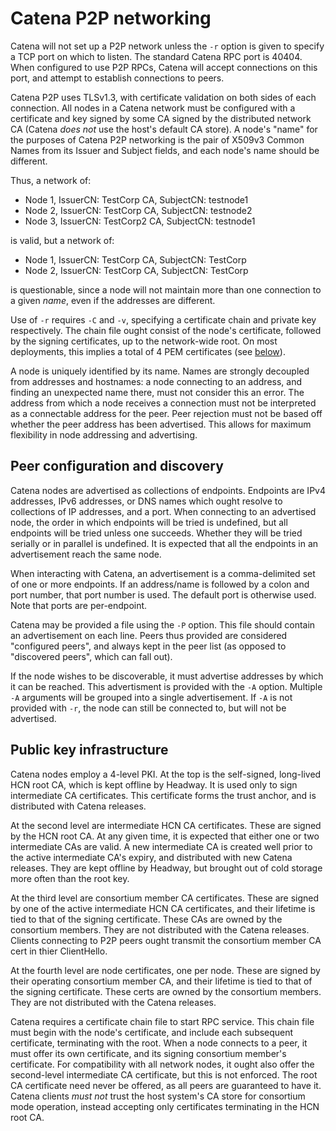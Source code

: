 # Catena P2P networking

Catena will not set up a P2P network unless the `-r` option is given to specify
a TCP port on which to listen. The standard Catena RPC port is 40404. When
configured to use P2P RPCs, Catena will accept connections on this port, and
attempt to establish connections to peers.

Catena P2P uses TLSv1.3, with certificate validation on both sides of each
connection. All nodes in a Catena network must be configured with a certificate
and key signed by some CA signed by the distributed network CA (Catena *does
not* use the host's default CA store). A node's "name" for the purposes of
Catena P2P networking is the pair of X509v3 Common Names from its Issuer and
Subject fields, and each node's name should be different.

Thus, a network of:
* Node 1, IssuerCN: TestCorp CA, SubjectCN: testnode1
* Node 2, IssuerCN: TestCorp CA, SubjectCN: testnode2
* Node 3, IssuerCN: TestCorp2 CA, SubjectCN: testnode1

is valid, but a network of:
* Node 1, IssuerCN: TestCorp CA, SubjectCN: TestCorp
* Node 2, IssuerCN: TestCorp CA, SubjectCN: TestCorp

is questionable, since a node will not maintain more than one connection to a
given *name*, even if the addresses are different.

Use of `-r` requires `-C` and `-v`, specifying a certificate chain and private
key respectively. The chain file ought consist of the node's certificate,
followed by the signing certificates, up to the network-wide root. On most
deployments, this implies a total of 4 PEM certificates (see
[below](#Public-key-infrastructure)).

A node is uniquely identified by its name. Names are strongly decoupled from
addresses and hostnames: a node connecting to an address, and finding an
unexpected name there, must not consider this an error. The address from which
a node receives a connection must not be interpreted as a connectable address
for the peer. Peer rejection must not be based off whether the peer address has
been advertised. This allows for maximum flexibility in node addressing and
advertising.

## Peer configuration and discovery

Catena nodes are advertised as collections of endpoints. Endpoints are IPv4
addresses, IPv6 addresses, or DNS names which ought resolve to collections of
IP addresses, and a port. When connecting to an advertised node, the order in
which endpoints will be tried is undefined, but all endpoints will be tried
unless one succeeds. Whether they will be tried serially or in parallel is
undefined. It is expected that all the endpoints in an advertisement reach the
same node.

When interacting with Catena, an advertisement is a comma-delimited set of
one or more endpoints. If an address/name is followed by a colon and port
number, that port number is used. The default port is otherwise used. Note that
ports are per-endpoint.

Catena may be provided a file using the `-P` option. This file should contain
an advertisement on each line. Peers thus provided are considered "configured
peers", and always kept in the peer list (as opposed to "discovered peers",
which can fall out).

If the node wishes to be discoverable, it must advertise addresses by which it
can be reached. This advertisment is provided with the `-A` option. Multiple
`-A` arguments will be grouped into a single advertisement. If `-A` is not
provided with `-r`, the node can still be connected to, but will not be
advertised.

## Public key infrastructure

Catena nodes employ a 4-level PKI. At the top is the self-signed, long-lived
HCN root CA, which is kept offline by Headway. It is used only to sign
intermediate CA certificates. This certificate forms the trust anchor, and is
distributed with Catena releases.

At the second level are intermediate HCN CA certificates. These are signed by
the HCN root CA. At any given time, it is expected that either one or two
intermediate CAs are valid. A new intermediate CA is created well prior to
the active intermediate CA's expiry, and distributed with new Catena releases.
They are kept offline by Headway, but brought out of cold storage more often
than the root key.

At the third level are consortium member CA certificates. These are signed by
one of the active intermediate HCN CA certificates, and their lifetime is tied
to that of the signing certificate. These CAs are owned by the consortium
members. They are not distributed with the Catena releases. Clients connecting
to P2P peers ought transmit the consortium member CA cert in thier ClientHello.

At the fourth level are node certificates, one per node. These are signed by
their operating consortium member CA, and their lifetime is tied to that of
the signing certificate. These certs are owned by the consortium members. They
are not distributed with the Catena releases.

Catena requires a certificate chain file to start RPC service. This chain file
must begin with the node's certificate, and include each subsequent certificate,
terminating with the root. When a node connects to a peer, it must offer its
own certificate, and its signing consortium member's certificate. For
compatibility with all network nodes, it ought also offer the second-level
intermediate CA certificate, but this is not enforced. The root CA certificate
need never be offered, as all peers are guaranteed to have it. Catena clients
*must not* trust the host system's CA store for consortium mode operation,
instead accepting only certificates terminating in the HCN root CA.
